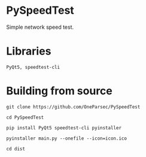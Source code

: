 # PySpeedTest
Simple network speed test.

# Libraries

```PyQt5, speedtest-cli```


# Building from source
```git clone https://github.com/OneParsec/PySpeedTest```

```cd PySpeedTest```

```pip install PyQt5 speedtest-cli pyinstaller```

```pyinstaller main.py --onefile --icon=icon.ico```

```cd dist```

